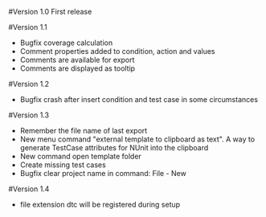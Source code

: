 #Version 1.0
First release

#Version 1.1
- Bugfix coverage calculation
- Comment properties added to condition, action and values
- Comments are available for export
- Comments are displayed as tooltip

#Version 1.2
- Bugfix crash after insert condition and test case in some circumstances

#Version 1.3
- Remember the file name of last export 
- New menu command "external template to clipboard as text". A way to generate TestCase attributes for NUnit into the clipboard
- New command open template folder
- Create missing test cases
- Bugfix clear project name in command: File - New

#Version 1.4
- file extension dtc will be registered during setup

